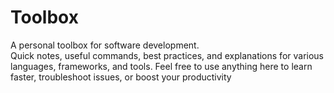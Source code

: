 # Toolbox
A personal toolbox for software development.  
Quick notes, useful commands, best practices, and explanations for various languages, frameworks, and tools. Feel free to use anything here to learn faster, troubleshoot issues, or boost your productivity 
